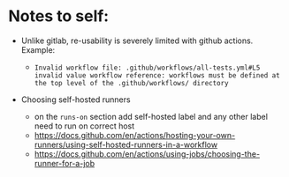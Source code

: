 # Notes to self:

- Unlike gitlab, re-usability is severely limited with github actions. Example:
    - `Invalid workflow file: .github/workflows/all-tests.yml#L5
      invalid value workflow reference: workflows must be defined at the top level of the .github/workflows/ directory
      `

- Choosing self-hosted runners
    - on the `runs-on` section add self-hosted label and any other label need to run on correct host
    - https://docs.github.com/en/actions/hosting-your-own-runners/using-self-hosted-runners-in-a-workflow
    - https://docs.github.com/en/actions/using-jobs/choosing-the-runner-for-a-job